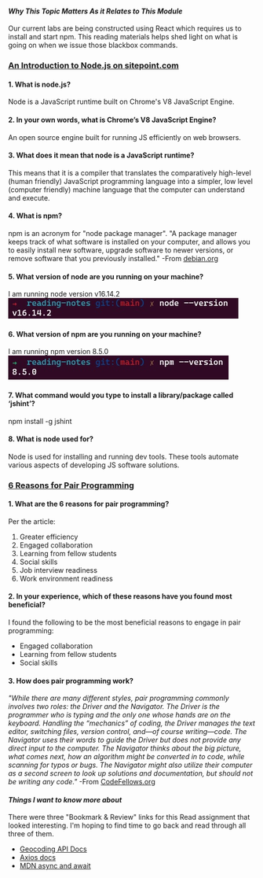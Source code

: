 #### *Why This Topic Matters As it Relates to This Module*
Our current labs are being constructed using React which requires us to install and start npm. This reading materials helps shed light on what is going on when we issue those blackbox commands.

### [An Introduction to Node.js on sitepoint.com](https://www.sitepoint.com/an-introduction-to-node-js)
#### 1. What is node.js?
Node is a JavaScript runtime built on Chrome's V8 JavaScript Engine.

#### 2. In your own words, what is Chrome’s V8 JavaScript Engine?
An open source engine built for running JS efficiently on web browsers.

#### 3. What does it mean that node is a JavaScript runtime?
This means that it is a compiler that translates the comparatively high-level (human friendly) JavaScript programming language into a simpler, low level (computer friendly) machine language that the computer can understand and execute.

#### 4. What is npm?
npm is an acronym for "node package manager". "A package manager keeps track of what software is installed on your computer, and allows you to easily install new software, upgrade software to newer versions, or remove software that you previously installed." -From [debian.org](https://www.debian.org/doc/manuals/aptitude/pr01s02.en.html#:~:text=A%20package%20manager%20keeps%20track,software%20that%20you%20previously%20installed.)

#### 5. What version of node are you running on your machine?
I am running node version v16.14.2
![nodeVersion](nodeVersion.jpg)

#### 6. What version of npm are you running on your machine?
I am running npm version 8.5.0
![npmVersion](npmVersion.jpg)

#### 7. What command would you type to install a library/package called ‘jshint’?
npm install -g jshint

#### 8. What is node used for?
Node is used for installing and running dev tools. These tools automate various aspects of developing JS software solutions.


### [6 Reasons for Pair Programming](https://www.codefellows.org/blog/6-reasons-for-pair-programming/)
#### 1. What are the 6 reasons for pair programming?
Per the article:
1. Greater efficiency
2. Engaged collaboration
3. Learning from fellow students
4. Social skills
5. Job interview readiness
6. Work environment readiness

#### 2. In your experience, which of these reasons have you found most beneficial?
I found the following to be the most beneficial reasons to engage in pair programming:
* Engaged collaboration
* Learning from fellow students
* Social skills

#### 3. How does pair programming work?
_"While there are many different styles, pair programming commonly involves two roles: the Driver and the Navigator. The Driver is the programmer who is typing and the only one whose hands are on the keyboard. Handling the “mechanics” of coding, the Driver manages the text editor, switching files, version control, and—of course writing—code. The Navigator uses their words to guide the Driver but does not provide any direct input to the computer. The Navigator thinks about the big picture, what comes next, how an algorithm might be converted in to code, while scanning for typos or bugs. The Navigator might also utilize their computer as a second screen to look up solutions and documentation, but should not be writing any code."_ -From [CodeFellows.org](https://www.codefellows.org/blog/6-reasons-for-pair-programming/)

#### *Things I want to know more about*
There were three "Bookmark & Review" links for this Read assignment that looked interesting. I'm hoping to find time to go back and read through all three of them.
* [Geocoding API Docs](https://locationiq.com/)
* [Axios docs](https://www.npmjs.com/package/axios)
* [MDN async and await](https://developer.mozilla.org/en-US/docs/Learn/JavaScript/Asynchronous/Async_await)